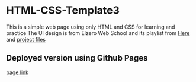# HTML-CSS-Template3
This is a simple web page using only HTML and CSS for learning and practice 
The UI design is from Elzero Web School and its playlist from [Here](https://www.youtube.com/playlist?list=PLDoPjvoNmBAxuCSp2_-9LurPqRVwketnc)
and [project files](https://elzero.org/html-css-practice-template-three/) 

## Deployed version using Github Pages
[page link](https://ziad-elshrief.github.io/HTML-CSS-Template3/)
